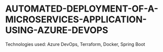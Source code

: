 # AUTOMATED-DEPLOYMENT-OF-A-MICROSERVICES-APPLICATION-USING-AZURE-DEVOPS
Technologies used: Azure DevOps, Terraform, Docker, Spring Boot
